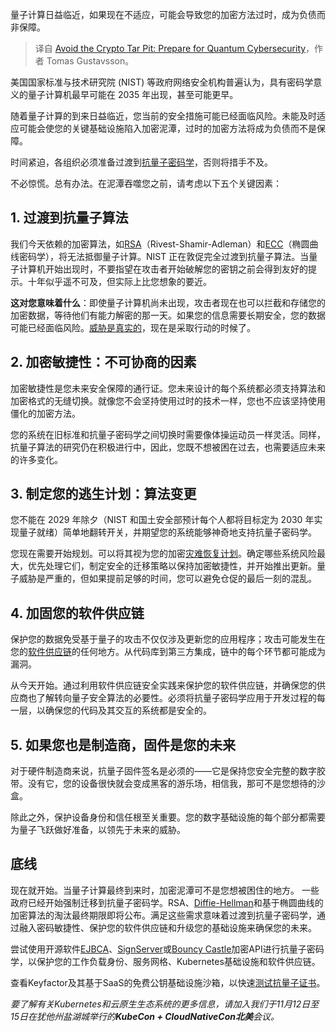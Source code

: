 
<!--
title: 避免量子密码陷阱：为量子密码安全做准备
cover: https://cdn.thenewstack.io/media/2024/11/093978f6-mud.jpg
-->

量子计算日益临近，如果现在不适应，可能会导致您的加密方法过时，成为负债而非保障。

> 译自 [Avoid the Crypto Tar Pit: Prepare for Quantum Cybersecurity](https://thenewstack.io/avoid-the-crypto-tar-pit-prepare-for-quantum-cybersecurity/)，作者 Tomas Gustavsson。

美国国家标准与技术研究院 (NIST) 等政府网络安全机构普遍认为，具有密码学意义的量子计算机最早可能在 2035 年出现，甚至可能更早。

随着量子计算的到来日益临近，您当前的安全措施可能已经面临风险。未能及时适应可能会使您的关键基础设施陷入加密泥潭，过时的加密方法将成为负债而不是保障。

时间紧迫，各组织必须准备过渡到[抗量子密码学](https://thenewstack.io/nist-secures-encryption-for-a-time-after-classical-computing/)，否则将措手不及。

不必惊慌。总有办法。在泥潭吞噬您之前，请考虑以下五个关键因素：

## 1. 过渡到抗量子算法

我们今天依赖的加密算法，如[RSA](https://en.wikipedia.org/wiki/RSA_(cryptosystem))（Rivest-Shamir-Adleman）和[ECC](https://www.vmware.com/topics/elliptic-curve-cryptography)（椭圆曲线密码学），将无法抵御量子计算。NIST 正在敦促完全过渡到抗量子算法。当量子计算机开始出现时，不要指望在攻击者开始破解您的密钥之前会得到友好的提示。十年似乎遥不可及，但实际上比您想象的要近。

**这对您意味着什么**：即使量子计算机尚未出现，攻击者现在也可以拦截和存储您的加密数据，等待他们有能力解密的那一天。如果您的信息需要长期安全，您的数据可能已经面临风险。[威胁是真实的](https://thenewstack.io/real-time-sbom-focuses-supply-chain-security-on-real-threats/)，现在是采取行动的时候了。

## 2. 加密敏捷性：不可协商的因素

加密敏捷性是您未来安全保障的通行证。您未来设计的每个系统都必须支持算法和加密格式的无缝切换。就像您不会坚持使用过时的技术一样，您也不应该坚持使用僵化的加密方法。

您的系统在旧标准和抗量子密码学之间切换时需要像体操运动员一样灵活。同样，抗量子算法的研究仍在积极进行中，因此，您既不想被困在过去，也需要适应未来的许多变化。

## 3. 制定您的逃生计划：算法变更

您不能在 2029 年除夕（NIST 和国土安全部预计每个人都将目标定为 2030 年实现量子就绪）简单地翻转开关，并期望您的系统能够神奇地支持抗量子密码学。

您现在需要开始规划。可以将其视为您的加密[灾难恢复计划](https://thenewstack.io/supercharge-your-disaster-recovery-plan-in-5-simple-steps/)。确定哪些系统风险最大，优先处理它们，制定安全的迁移策略以保持加密敏捷性，并开始推出更新。量子威胁是严重的，但如果提前足够的时间，您可以避免仓促的最后一刻的混乱。

## 4. 加固您的软件供应链

保护您的数据免受基于量子的攻击不仅仅涉及更新您的应用程序；攻击可能发生在您的[软件供应链](https://thenewstack.io/are-we-thinking-about-supply-chain-security-all-wrong/)的任何地方。从代码库到第三方集成，链中的每个环节都可能成为漏洞。

从今天开始。通过利用软件供应链安全实践来保护您的软件供应链，并确保您的供应商也了解转向量子安全算法的必要性。必须将抗量子密码学应用于开发过程的每一层，以确保您的代码及其交互的系统都是安全的。

## 5. 如果您也是制造商，固件是您的未来

对于硬件制造商来说，抗量子固件签名是必须的——它是保持您安全完整的数字胶带。没有它，您的设备很快就会变成黑客的游乐场，相信我，那可不是您想待的沙盒。

除此之外，保护设备身份和信任根至关重要。您的数字基础设施的每个部分都需要为量子飞跃做好准备，以领先于未来的威胁。

## 底线

现在就开始。当量子计算最终到来时，加密泥潭可不是您想被困住的地方。
一些政府已经开始强制迁移到抗量子密码学。RSA、[Diffie-Hellman](https://www.techtarget.com/searchsecurity/definition/Diffie-Hellman-key-exchange)和基于椭圆曲线的加密算法的淘汰最终期限即将公布。满足这些需求意味着过渡到抗量子密码学，通过融入密码敏捷性、保护您的软件供应链和升级您的基础设施来确保您的未来。

尝试使用开源软件[EJBCA](https://www.ejbca.org/use-cases/try-quantum-safe-cryptography-pki/)、[SignServer](https://www.signserver.org/)或[Bouncy Castle](https://www.bouncycastle.org/)加密API进行抗量子密码学，以保护您的工作负载身份、服务网格、Kubernetes基础设施和软件供应链。

查看Keyfactor及其基于SaaS的免费公钥基础设施沙箱，以快速[测试抗量子证书](https://www.keyfactor.com/post-quantum-cryptography-lab/)。

*要了解有关Kubernetes和云原生生态系统的更多信息，请加入我们于11月12日至15日在犹他州盐湖城举行的**KubeCon + CloudNativeCon北美**会议。*
